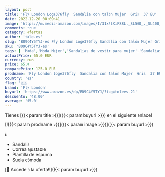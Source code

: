 ```yaml
---
layout: post
title: 'Fly London Loge376fly  Sandalia con talón Mujer  Gris  37 EU'
date: 2022-12-20 00:09:41
image: 'https://m.media-amazon.com/images/I/31xNlXiF88L._SL500_._SL400_.jpg'
comments: true
category: ofertas
author: 'tole.es'
slug: 'B09C4Y5TYJ-es Fly London Loge376fly Sandalia con talón Mujer Gris 37 EU'
sku: 'B09C4Y5TYJ-es'
tags: [ 'Moda','Moda Mujer','Sandalias de vestir para mujer','Sandalias y palas de mujer','Zapatos para mujer','fly london','sandalia','🇪🇸', ]
actualPrice: 65.0 EUR
currency: EUR
price: 65.0
comparePrice: 125.0 EUR
prodname: 'Fly London Loge376fly  Sandalia con talón Mujer  Gris  37 EU'
country: 'es'
flag: '🇪🇸'
brand: 'Fly London'
buyurl: 'https://www.amazon.es/dp/B09C4Y5TYJ/?tag=tolees-21'
descuento: '48.00'
average: '65.0'
---
```


Tienes [{{< param title >}}]({{< param buyurl >}}) en el siguiente enlace!

[![{{< param prodname >}}]({{< param image >}})]({{< param buyurl >}})

ℹ️:

- Sandalia
- Correa ajustable
- Plantilla de espuma
- Suela cómoda

[🛒 Accede a la oferta!!]({{< param buyurl >}})
